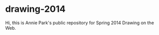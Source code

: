 drawing-2014
============

Hi, this is Annie Park's public repository for Spring 2014 Drawing on the Web.